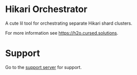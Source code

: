 # Hikari Orchestrator

A cute lil tool for orchestrating separate Hikari shard clusters.

For more information see <https://h2o.cursed.solutions>.

# Support

Go to the [support server](https://discord.gg/bZ7BrYJ63g) for support.
